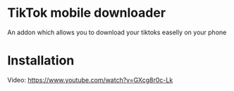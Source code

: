 # TikTok mobile downloader
An addon which allows you to download your tiktoks easelly on your phone

# Installation
Video: https://www.youtube.com/watch?v=GXcg8r0c-Lk
